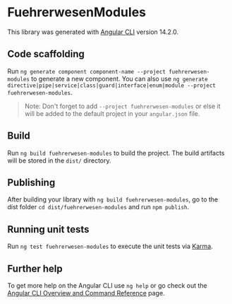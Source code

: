 # FuehrerwesenModules

This library was generated with [Angular CLI](https://github.com/angular/angular-cli) version 14.2.0.

## Code scaffolding

Run `ng generate component component-name --project fuehrerwesen-modules` to generate a new component. You can also use `ng generate directive|pipe|service|class|guard|interface|enum|module --project fuehrerwesen-modules`.
> Note: Don't forget to add `--project fuehrerwesen-modules` or else it will be added to the default project in your `angular.json` file. 

## Build

Run `ng build fuehrerwesen-modules` to build the project. The build artifacts will be stored in the `dist/` directory.

## Publishing

After building your library with `ng build fuehrerwesen-modules`, go to the dist folder `cd dist/fuehrerwesen-modules` and run `npm publish`.

## Running unit tests

Run `ng test fuehrerwesen-modules` to execute the unit tests via [Karma](https://karma-runner.github.io).

## Further help

To get more help on the Angular CLI use `ng help` or go check out the [Angular CLI Overview and Command Reference](https://angular.io/cli) page.
